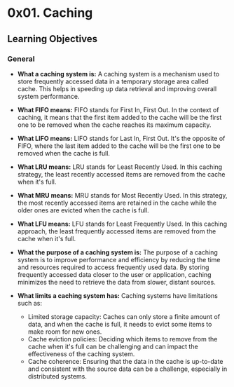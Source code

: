 # 0x01. Caching

## Learning Objectives

### General

- **What a caching system is:** 
  A caching system is a mechanism used to store frequently accessed data in a temporary storage area called cache. This helps in speeding up data retrieval and improving overall system performance.

- **What FIFO means:** 
  FIFO stands for First In, First Out. In the context of caching, it means that the first item added to the cache will be the first one to be removed when the cache reaches its maximum capacity.

- **What LIFO means:** 
  LIFO stands for Last In, First Out. It's the opposite of FIFO, where the last item added to the cache will be the first one to be removed when the cache is full.

- **What LRU means:** 
  LRU stands for Least Recently Used. In this caching strategy, the least recently accessed items are removed from the cache when it's full.

- **What MRU means:** 
  MRU stands for Most Recently Used. In this strategy, the most recently accessed items are retained in the cache while the older ones are evicted when the cache is full.

- **What LFU means:** 
  LFU stands for Least Frequently Used. In this caching approach, the least frequently accessed items are removed from the cache when it's full.

- **What the purpose of a caching system is:** 
  The purpose of a caching system is to improve performance and efficiency by reducing the time and resources required to access frequently used data. By storing frequently accessed data closer to the user or application, caching minimizes the need to retrieve the data from slower, distant sources.

- **What limits a caching system has:** 
  Caching systems have limitations such as:
  - Limited storage capacity: Caches can only store a finite amount of data, and when the cache is full, it needs to evict some items to make room for new ones.
  - Cache eviction policies: Deciding which items to remove from the cache when it's full can be challenging and can impact the effectiveness of the caching system.
  - Cache coherence: Ensuring that the data in the cache is up-to-date and consistent with the source data can be a challenge, especially in distributed systems.


